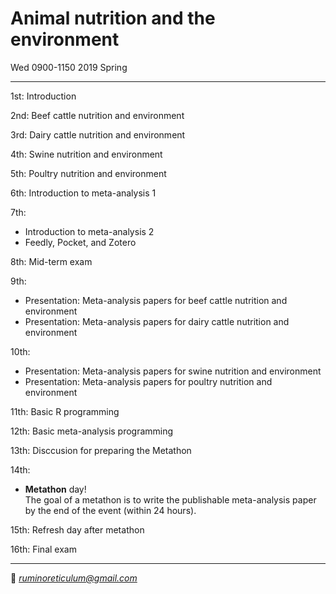 # Animal nutrition and the environment  
Wed 0900-1150 2019 Spring

---------------------------------------

1st: Introduction  

2nd: Beef cattle nutrition and environment  

3rd: Dairy cattle nutrition and environment

4th: Swine nutrition and environment

5th: Poultry nutrition and environment

6th: Introduction to meta-analysis 1  

7th:  
- Introduction to meta-analysis 2
- Feedly, Pocket, and Zotero

8th: Mid-term exam

9th:  
- Presentation: Meta-analysis papers for beef cattle nutrition and environment
- Presentation: Meta-analysis papers for dairy cattle nutrition and environment

10th:  
- Presentation: Meta-analysis papers for swine nutrition and environment
- Presentation: Meta-analysis papers for poultry nutrition and environment

11th: Basic R programming  

12th: Basic meta-analysis programming  

13th: Disccusion for preparing the Metathon

14th:  
- **Metathon** day!  
The goal of a metathon is to write the publishable meta-analysis paper by the end of the event (within 24 hours).  

15th: Refresh day after metathon

16th: Final exam

---------------------------------------
💌 *ruminoreticulum@gmail.com*
